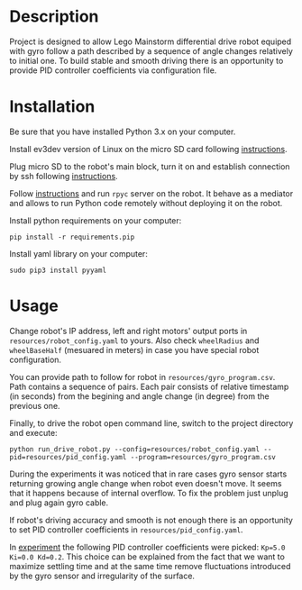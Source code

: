 # Description
Project is designed to allow Lego Mainstorm differential drive robot equiped with gyro follow a path described by a sequence of angle changes relatively to initial one. To build stable and smooth driving there is an opportunity to provide PID controller coefficients via configuration file.

# Installation

Be sure that you have installed Python 3.x on your computer.

Install ev3dev version of Linux on the micro SD card following [instructions](http://www.ev3dev.org/docs/getting-started/#step-2-flash-the-sd-card).

Plug micro SD to the robot's main block, turn it on and establish connection by ssh following [instructions](http://www.ev3dev.org/docs/networking/).

Follow [instructions](http://ev3dev-lang.readthedocs.io/projects/python-ev3dev/en/stable/rpyc.html) and run `rpyc` server on the robot. It behave as a mediator and allows to run Python code remotely without deploying it on the robot.

Install python requirements on your computer:

```pip install -r requirements.pip```

Install yaml library on your computer:

```sudo pip3 install pyyaml```

# Usage

Change robot's IP address, left and right motors' output ports in `resources/robot_config.yaml` to yours. Also check `wheelRadius` and `wheelBaseHalf` (mesuared in meters) in case you have special robot configuration.

You can provide path to follow for robot in `resources/gyro_program.csv`. Path contains a sequence of pairs. Each pair consists of relative timestamp (in seconds) from the begining and angle change (in degree) from the previous one.

Finally, to drive the robot open command line, switch to the project directory and execute:

```python run_drive_robot.py --config=resources/robot_config.yaml --pid=resources/pid_config.yaml --program=resources/gyro_program.csv```

During the experiments it was noticed that in rare cases gyro sensor starts returning growing angle change when robot even doesn't move. It seems that it happens because of internal overflow. To fix the problem just unplug and plug again gyro cable.

If robot's driving accuracy and smooth is not enough there is an opportunity to set PID controller coefficients in `resources/pid_config.yaml`.

In [experiment](https://youtu.be/IPQybnYJp58) the following PID controller coefficients were picked: `Kp=5.0 Ki=0.0 Kd=0.2`. This choice can be explained from the fact that we want to maximize settling time and at the same time remove fluctuations introduced by the gyro sensor and irregularity of the surface.


